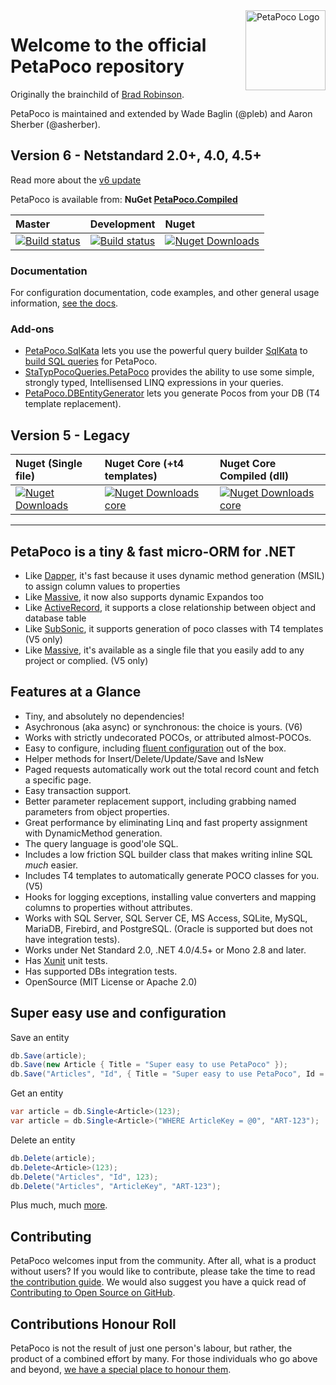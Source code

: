 <img align="right" alt="PetaPoco Logo" width="128" src="https://raw.githubusercontent.com/CollaboratingPlatypus/PetaPoco/master/Media/Logo2/PetaPocoLogo2_256.png">

# Welcome to the official PetaPoco repository

Originally the brainchild of [Brad Robinson].

PetaPoco is maintained and extended by Wade Baglin (@pleb) and Aaron Sherber (@asherber).

## Version 6 - Netstandard 2.0+, 4.0, 4.5+

Read more about the [v6 update](https://github.com/CollaboratingPlatypus/PetaPoco/wiki/V6NetStandard2-0)

PetaPoco is available from: **NuGet [PetaPoco.Compiled](https://www.nuget.org/packages/PetaPoco.Compiled)**

|Master|Development|Nuget|
|:-----|:----------|:----|
|[![Build status](https://ci.appveyor.com/api/projects/status/1vodaox1reremsvj/branch/master?svg=true)](https://ci.appveyor.com/project/collaboratingplatypus/petapoco/branch/master)|[![Build status](https://ci.appveyor.com/api/projects/status/1vodaox1reremsvj/branch/development?svg=true)](https://ci.appveyor.com/project/collaboratingplatypus/petapoco/branch/development)|[![Nuget Downloads](https://buildstats.info/nuget/PetaPoco.Compiled)](https://www.nuget.org/packages/PetaPoco.Compiled/)|

### Documentation

For configuration documentation, code examples, and other general usage information, [see the docs].

### Add-ons

* [PetaPoco.SqlKata](https://github.com/asherber/PetaPoco.SqlKata) lets you use the powerful query builder [SqlKata](https://sqlkata.com) to [build SQL queries](https://github.com/CollaboratingPlatypus/PetaPoco/wiki/Building-SQL-Queries) for PetaPoco.
* [StaTypPocoQueries.PetaPoco](https://github.com/asherber/StaTypPocoQueries.PetaPoco) provides the ability to use some simple, strongly typed, Intellisensed LINQ expressions in your queries.
* [PetaPoco.DBEntityGenerator](https://github.com/hippasus/PetaPoco.DBEntityGenerator) lets you generate Pocos from your DB (T4 template replacement).

## Version 5 - Legacy

|Nuget (Single file)|Nuget Core (+t4 templates)|Nuget Core Compiled (dll)|
|:----|:---------|:------------------|
|[![Nuget Downloads](https://buildstats.info/nuget/PetaPoco)](https://www.nuget.org/packages/PetaPoco/)|[![Nuget Downloads core](https://buildstats.info/nuget/PetaPoco.Core)](https://www.nuget.org/packages/PetaPoco.Core)|[![Nuget Downloads core](https://buildstats.info/nuget/PetaPoco.Core.Compiled)](https://www.nuget.org/packages/PetaPoco.Core.Compiled)|

---

## PetaPoco is a tiny & fast micro-ORM for .NET

* Like [Dapper], it's fast because it uses dynamic method generation (MSIL) to assign column values to properties
* Like [Massive], it now also supports dynamic Expandos too
* Like [ActiveRecord], it supports a close relationship between object and database table
* Like [SubSonic], it supports generation of poco classes with T4 templates (V5 only)
* Like [Massive], it's available as a single file that you easily add to any project or complied. (V5 only)

## Features at a Glance

* Tiny, and absolutely no dependencies!
* Asychronous (aka async) or synchronous: the choice is yours. (V6)
* Works with strictly undecorated POCOs, or attributed almost-POCOs.
* Easy to configure, including [fluent configuration] out of the box.
* Helper methods for Insert/Delete/Update/Save and IsNew
* Paged requests automatically work out the total record count and fetch a specific page.
* Easy transaction support.
* Better parameter replacement support, including grabbing named parameters from object properties.
* Great performance by eliminating Linq and fast property assignment with DynamicMethod generation.
* The query language is good'ole SQL.
* Includes a low friction SQL builder class that makes writing inline SQL *much* easier.
* Includes T4 templates to automatically generate POCO classes for you. (V5)
* Hooks for logging exceptions, installing value converters and mapping columns to properties without attributes.
* Works with SQL Server, SQL Server CE, MS Access, SQLite, MySQL, MariaDB, Firebird, and PostgreSQL. (Oracle is supported but does not have integration tests).
* Works under Net Standard 2.0, .NET 4.0/4.5+ or Mono 2.8 and later.
* Has [Xunit] unit tests.
* Has supported DBs integration tests.
* OpenSource (MIT License or Apache 2.0)

## Super easy use and configuration

Save an entity
```c#
db.Save(article);
db.Save(new Article { Title = "Super easy to use PetaPoco" });
db.Save("Articles", "Id", { Title = "Super easy to use PetaPoco", Id = Guid.New() });
```

Get an entity
```c#
var article = db.Single<Article>(123);
var article = db.Single<Article>("WHERE ArticleKey = @0", "ART-123");
```

Delete an entity
```c#
db.Delete(article);
db.Delete<Article>(123);
db.Delete("Articles", "Id", 123);
db.Delete("Articles", "ArticleKey", "ART-123");
```

Plus much, much [more](https://github.com/CollaboratingPlatypus/PetaPoco/wiki).

## Contributing

PetaPoco welcomes input from the community. After all, what is a product without users? If you would like to contribute, please take the time to read [the contribution guide]. We would also suggest you have a quick read of [Contributing to Open Source on GitHub].

## Contributions Honour Roll

PetaPoco is not the result of just one person's labour, but rather, the product of a combined effort by many. For those individuals who go above and beyond, [we have a special place to honour them].

[Brad Robinson]:https://www.toptensoftware.com/
[Massive]:https://github.com/FransBouma/Massive
[Dapper]:https://github.com/StackExchange/dapper-dot-net
[SubSonic]:https://subsonic.github.io/
[ActiveRecord]:https://guides.rubyonrails.org/active_record_basics.html
[POCO]:https://en.wikipedia.org/wiki/Plain_Old_CLR_Object
[CodingHorror]:https://web.archive.org/web/20160215051631/subsonicproject.com/docs/CodingHorror
[XUnit]:https://github.com/xunit/xunit
[see the docs]:https://github.com/CollaboratingPlatypus/PetaPoco/wiki
[the contribution guide]:./contributing.md
[Contributing to Open Source on GitHub]:https://guides.github.com/activities/contributing-to-open-source/
[we have a special place to honour them]:./honourRoll.md
[fluent configuration]:https://github.com/CollaboratingPlatypus/PetaPoco/wiki/Fluent-Configuration
